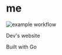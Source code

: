 # me

![example workflow](https://github.com/github/.github/workflows/main.yml/badge.svg)

Dev's website

Built with Go
